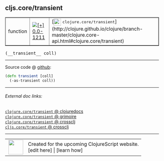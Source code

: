 ## cljs.core/transient



 <table border="1">
<tr>
<td>function</td>
<td><a href="https://github.com/cljsinfo/cljs-api-docs/tree/0.0-1211"><img valign="middle" alt="[+] 0.0-1211" title="Added in 0.0-1211" src="https://img.shields.io/badge/+-0.0--1211-lightgrey.svg"></a> </td>
<td>
[<img height="24px" valign="middle" src="http://i.imgur.com/1GjPKvB.png"> <samp>clojure.core/transient</samp>](http://clojure.github.io/clojure/branch-master/clojure.core-api.html#clojure.core/transient)
</td>
</tr>
</table>


 <samp>
(__transient__ coll)<br>
</samp>

---







Source code @ [github](https://github.com/clojure/clojurescript/blob/r1236/src/cljs/cljs/core.cljs#L1733-L1734):

```clj
(defn transient [coll]
  (-as-transient coll))
```

<!--
Repo - tag - source tree - lines:

 <pre>
clojurescript @ r1236
└── src
    └── cljs
        └── cljs
            └── <ins>[core.cljs:1733-1734](https://github.com/clojure/clojurescript/blob/r1236/src/cljs/cljs/core.cljs#L1733-L1734)</ins>
</pre>

-->

---



###### External doc links:

[`clojure.core/transient` @ clojuredocs](http://clojuredocs.org/clojure.core/transient)<br>
[`clojure.core/transient` @ grimoire](http://conj.io/store/v1/org.clojure/clojure/1.7.0-beta3/clj/clojure.core/transient/)<br>
[`clojure.core/transient` @ crossclj](http://crossclj.info/fun/clojure.core/transient.html)<br>
[`cljs.core/transient` @ crossclj](http://crossclj.info/fun/cljs.core.cljs/transient.html)<br>

---

 <table>
<tr><td>
<img valign="middle" align="right" width="48px" src="http://i.imgur.com/Hi20huC.png">
</td><td>
Created for the upcoming ClojureScript website.<br>
[edit here] | [learn how]
</td></tr></table>

[edit here]:https://github.com/cljsinfo/cljs-api-docs/blob/master/cljsdoc/cljs.core_transient.cljsdoc
[learn how]:https://github.com/cljsinfo/cljs-api-docs/wiki/cljsdoc-files

<!--

This information was too distracting to show to readers, but I'll leave it
commented here since it is helpful to:

- pretty-print the data used to generate this document
- and show how to retrieve that data



The API data for this symbol:

```clj
{:ns "cljs.core",
 :name "transient",
 :signature ["[coll]"],
 :history [["+" "0.0-1211"]],
 :type "function",
 :full-name-encode "cljs.core_transient",
 :source {:code "(defn transient [coll]\n  (-as-transient coll))",
          :title "Source code",
          :repo "clojurescript",
          :tag "r1236",
          :filename "src/cljs/cljs/core.cljs",
          :lines [1733 1734]},
 :full-name "cljs.core/transient",
 :clj-symbol "clojure.core/transient"}

```

Retrieve the API data for this symbol:

```clj
;; from Clojure REPL
(require '[clojure.edn :as edn])
(-> (slurp "https://raw.githubusercontent.com/cljsinfo/cljs-api-docs/catalog/cljs-api.edn")
    (edn/read-string)
    (get-in [:symbols "cljs.core/transient"]))
```

-->
